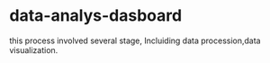 # data-analys-dasboard
this process involved several stage, Incluiding data procession,data visualization.
